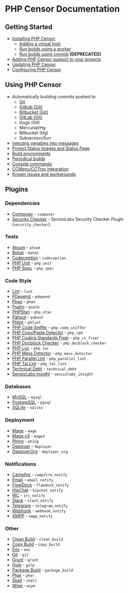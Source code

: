 PHP Censor Documentation
========================

Getting Started
---------------

* [Installing PHP Censor](../../README.md#installing)
    * [Adding a virtual host](virtual_host.md)
    * [Run builds using a worker](workers/worker.md)
    * [Run builds using cronjob](workers/cron.md) **[DEPRECATED]**
* [Adding PHP Censor support to your projects](configuring_project.md)
* [Updating PHP Censor](../../README.md#updating)
* [Configuring PHP Censor](configuring_application.md)

Using PHP Censor
----------------

* Automatically building commits pushed to
    * [Git](sources/git.md)
    * [Github (Git)](sources/github.md)
    * [Bitbucket (Git)](sources/bitbucket.md)
    * [GitLab (Git)](sources/gitlab.md)
    * Gogs (Git)
    * Mercurial/Hg
    * Bitbucket (Hg)
    * Subversion/Svn
* [Injecting variables into messages](interpolation.md)
* [Project Status Images and Status Page](status.md)
* [Build environments](environments.md)
* [Periodical builds](periodical_builds.md)
* [Console commands](commands.md)
* [CCMenu/CCTray integration](ccmenu.md)
* [Known issues and workarounds](workarounds.md)

Plugins
-------

### Dependencies

* [Composer](plugins/composer.md) - `composer`
* [Security Checker](plugins/security_checker.md) - SensioLabs Security Checker Plugin (`security_checker`).

### Tests

* [Atoum](plugins/atoum.md) - `atoum`
* [Behat](plugins/behat.md) - `behat`
* [Codeception](plugins/codeception.md) - `codeception`
* [PHP Unit](plugins/php_unit.md) - `php_unit`
* [PHP Spec](plugins/php_spec.md) - `php_spec`

### Code Style

* [Lint](plugins/lint.md) - `lint`
* [PDepend](plugins/pdepend.md) - `pdepend`
* [Phan](plugins/phan.md) - `phan`
* [Psalm](plugins/psalm.md) - `psalm`
* [PHPStan](plugins/php_stan.md) - `php_stan`
* [Pahout](plugins/pahout.md) - `pahout`
* [Phlint](plugins/phlint.md) - `phlint`
* [PHP Code Sniffer](plugins/php_code_sniffer.md) - `php_code_sniffer`
* [PHP Copy/Paste Detector](plugins/php_cpd.md) - `php_cpd`
* [PHP Coding Standards Fixer](plugins/php_cs_fixer.md) - `php_cs_fixer`
* [PHP Docblock Checker](plugins/php_docblock_checker.md) - `php_docblock_checker`
* [PHP Loc](plugins/php_loc.md) - `php_loc`
* [PHP Mess Detector](plugins/php_mess_detector.md) - `php_mess_detector`
* [PHP Parallel Lint](plugins/php_parallel_lint.md) - `php_parallel_lint`
* [PHP Tal Lint](plugins/php_tal_lint.md) - `php_tal_lint`
* [Technical Debt](plugins/technical_debt.md) - `technical_debt`
* [SensioLabs Insight](plugins/sensiolabs_insight.md) - `sensiolabs_insight`

### Databases

* [MySQL](plugins/mysql.md) - `mysql`
* [PostgreSQL](plugins/pgsql.md) - `pgsql`
* [SQLite](plugins/sqlite.md) - `sqlite`

### Deployment

* [Mage](plugins/mage.md) - `mage`
* [Mage v3](plugins/mage3.md) - `mage3`
* [Phing](plugins/phing.md) - `phing`
* [Deployer](plugins/deployer.md) - `deployer`
* [DeployerOrg](plugins/deployer_org.md) - `deployer_org`

### Notifications

* [Campfire](plugins/campfire_notify.md) - `campfire_notify`
* [Email](plugins/email_notify.md) - `email_notify`
* [FlowDock](plugins/flowdock_notify.md) - `flowdock_notify`
* [HipChat](plugins/hipchat_notify.md) - `hipchat_notify`
* [IRC](plugins/irc_notify.md) - `irc_notify`
* [Slack](plugins/slack_notify.md) - `slack_notify`
* [Telegram](plugins/telegram_notify.md) - `telegram_notify`
* [Webhook](plugins/webhook_notify.md) - `webhook_notify`
* [XMPP](plugins/xmpp_notify.md) - `xmpp_notify`

### Other

* [Clean Build](plugins/clean_build.md) - `clean_build`
* [Copy Build](plugins/copy_build.md) - `copy_build`
* [Env](plugins/env.md) - `env`
* [Git](plugins/git.md) - `git`
* [Grunt](plugins/grunt.md) - `grunt`
* [Gulp](plugins/gulp.md) - `gulp`
* [Package Build](plugins/package_build.md) - `package_build`
* [Phar](plugins/phar.md) - `phar`
* [Shell](plugins/shell.md) - `shell`
* [Wipe](plugins/wipe.md) - `wipe`

